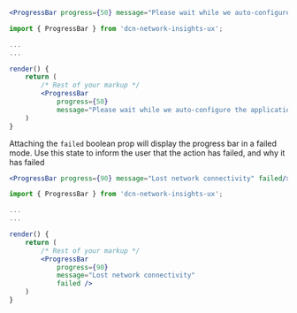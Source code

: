 ```jsx noeditor
<ProgressBar progress={50} message="Please wait while we auto-configure the application"/>
```
```jsx static
import { ProgressBar } from 'dcn-network-insights-ux';

...
...

render() {
    return (
        /* Rest of your markup */
        <ProgressBar 
            progress={50} 
            message="Please wait while we auto-configure the application" />
    )
}

```

Attaching the `failed` boolean prop will display the progress bar in a failed mode. Use this state to inform the user that the action has failed, and why it has failed
```jsx noeditor
<ProgressBar progress={90} message="Lost network connectivity" failed/>
```
```jsx static
import { ProgressBar } from 'dcn-network-insights-ux';

...
...

render() {
    return (
        /* Rest of your markup */
        <ProgressBar 
            progress={90} 
            message="Lost network connectivity"
            failed />
    )
}

```